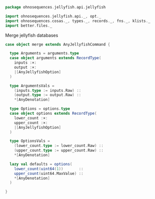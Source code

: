 
```scala
package ohnosequences.jellyfish.api.jellyfish

import ohnosequences.jellyfish.api._, opt._
import ohnosequences.cosas._, types._, records._, fns._, klists._
import better.files._
```

Merge jellyfish databases

```scala
case object merge extends AnyJellyfishCommand {

  type Arguments = arguments.type
  case object arguments extends RecordType(
    inputs :×:
    output :×:
    |[AnyJellyfishOption]
  )

  type ArgumentsVals =
    (inputs.type := inputs.Raw) ::
    (output.type := output.Raw) ::
    *[AnyDenotation]

  type Options = options.type
  case object options extends RecordType(
    lower_count :×:
    upper_count :×:
    |[AnyJellyfishOption]
  )

  type OptionsVals =
    (lower_count.type := lower_count.Raw) ::
    (upper_count.type := upper_count.Raw) ::
    *[AnyDenotation]

  lazy val defaults = options(
    lower_count(uint64(1))       ::
    upper_count(uint64.MaxValue) ::
    *[AnyDenotation]
  )

}

```




[test/scala/Jellyfish.scala]: ../../../../test/scala/Jellyfish.scala.md
[main/scala/api/options.scala]: ../options.scala.md
[main/scala/api/package.scala]: ../package.scala.md
[main/scala/api/expressions.scala]: ../expressions.scala.md
[main/scala/api/uint64.scala]: ../uint64.scala.md
[main/scala/api/commands/histo.scala]: histo.scala.md
[main/scala/api/commands/queryAll.scala]: queryAll.scala.md
[main/scala/api/commands/query.scala]: query.scala.md
[main/scala/api/commands/dump.scala]: dump.scala.md
[main/scala/api/commands/merge.scala]: merge.scala.md
[main/scala/api/commands/bc.scala]: bc.scala.md
[main/scala/api/commands/count.scala]: count.scala.md